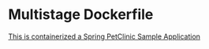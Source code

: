 # Multistage Dockerfile

<a href="https://github.com/spring-projects/spring-petclinic">This is containerized a Spring PetClinic Sample Application</a>

